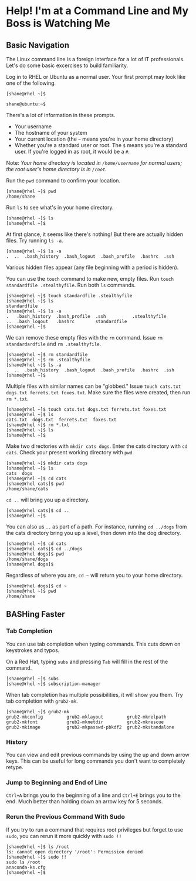 # Help! I'm at a Command Line and My Boss is Watching Me

## Basic Navigation
The Linux command line is a foreign interface for a lot of IT professionals. Let's do some basic excercises to build familiarity.

Log in to RHEL or Ubuntu as a normal user. Your first prompt may look like one of the following.

```
[shane@rhel ~]$ 
```

```
shane@ubuntu:~$ 
```

There's a lot of information in these prompts. 

* Your username
* The hostname of your system
* Your current location (the `~` means you're in your home directory)
* Whether you're a standard user or root. The `$` means you're a standard user. If you're logged in as root, it would be a `#`.

Note: *Your home directory is located in `/home/username` for normal users; the root user's home directory is in `/root`.*

Run the `pwd` command to confirm your location.
```
[shane@rhel ~]$ pwd
/home/shane
```

Run `ls` to see what's in your home directory.

```
[shane@rhel ~]$ ls
[shane@rhel ~]$ 
```

At first glance, it seems like there's nothing! But there are actually hidden files. Try running `ls -a`.

```
[shane@rhel ~]$ ls -a
.  ..  .bash_history  .bash_logout  .bash_profile  .bashrc  .ssh
```

Various hidden files appear (any file beginning with a period is hidden).

You can use the `touch` command to make new, empty files. Run `touch standardfile .stealthyfile`. Run both `ls` commands. 

```
[shane@rhel ~]$ touch standardfile .stealthyfile
[shane@rhel ~]$ ls
standardfile
[shane@rhel ~]$ ls -a
.   .bash_history  .bash_profile  .ssh          .stealthyfile
..  .bash_logout   .bashrc        standardfile
[shane@rhel ~]$
```

We can remove these empty files with the `rm` command. Issue  `rm standardardfile` and `rm .stealthyfile`.

```
[shane@rhel ~]$ rm standardfile 
[shane@rhel ~]$ rm .stealthyfile 
[shane@rhel ~]$ ls -a
.  ..  .bash_history  .bash_logout  .bash_profile  .bashrc  .ssh
[shane@rhel ~]$ 
```

Multiple files with similar names can be "globbed." Issue `touch cats.txt dogs.txt ferrets.txt foxes.txt`. Make sure the files were created, then run `rm *.txt`.
```
[shane@rhel ~]$ touch cats.txt dogs.txt ferrets.txt foxes.txt
[shane@rhel ~]$ ls
cats.txt  dogs.txt  ferrets.txt  foxes.txt
[shane@rhel ~]$ rm *.txt
[shane@rhel ~]$ ls
[shane@rhel ~]$
```

Make two directories with `mkdir cats dogs`. Enter the cats directory with `cd cats`. Check your present working directory with `pwd`.

```
[shane@rhel ~]$ mkdir cats dogs
[shane@rhel ~]$ ls
cats  dogs
[shane@rhel ~]$ cd cats
[shane@rhel cats]$ pwd
/home/shane/cats
```

`cd ..` will bring you up a directory.

```
[shane@rhel cats]$ cd ..
[shane@rhel ~]$
```

You can also us `..` as part of a path. For instance, running `cd ../dogs` from the cats directory bring you up a level, then down into the dog directory.
```
[shane@rhel ~]$ cd cats
[shane@rhel cats]$ cd ../dogs
[shane@rhel dogs]$ pwd
/home/shane/dogs
[shane@rhel dogs]$
```

Regardless of where you are, `cd ~` will return you to your home directory.
```
[shane@rhel dogs]$ cd ~
[shane@rhel ~]$ pwd
/home/shane
```

## BASHing Faster

### Tab Completion
You can use tab completion when typing commands. This cuts down on keystrokes and typos.

On a Red Hat, typing `subs` and pressing `Tab` will fill in the rest of the command.
```
[shane@rhel ~]$ subs
[shane@rhel ~]$ subscription-manager
```

When tab completion has multiple possibilities, it will show you them. Try tab completion with `grub2-mk`.
```
[shane@rhel ~]$ grub2-mk
grub2-mkconfig         grub2-mklayout         grub2-mkrelpath
grub2-mkfont           grub2-mknetdir         grub2-mkrescue
grub2-mkimage          grub2-mkpasswd-pbkdf2  grub2-mkstandalone
```
### History
You can view and edit previous commands by using the up and down arrow keys. This can be useful for long commands you don't want to completely retype.

### Jump to Beginning and End of Line
`Ctrl+A` brings you to the beginning of a line and `Ctrl+E` brings you to the end. Much better than holding down an arrow key for 5 seconds.

### Rerun the Previous Command With Sudo
If you try to run a command that requires root privileges but forget to use `sudo`, you can rerun it more quickly with `sudo !!`

```
[shane@rhel ~]$ ls /root
ls: cannot open directory '/root': Permission denied
[shane@rhel ~]$ sudo !!
sudo ls /root
anaconda-ks.cfg
[shane@rhel ~]$ 
```